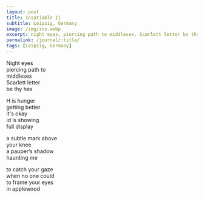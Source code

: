 ```yaml
---
layout: post
title: Insatiable II
subtitle: Leipzig, Germany
image: /img/ins.webp
excerpt: night eyes, piercing path to middlesex, Scarlett letter be thy hex ...
permalink: /journal/:title/
tags: [Leipzig, Germany]
---
```

Night eyes  
piercing path to  
middlesex  
Scarlett letter  
be thy hex  

H is hunger  
getting better  
it's okay  
id is showing  
full display  

a subtle mark above  
your knee   
a pauper’s shadow  
haunting me  

to catch your gaze  
when no one could  
to frame your eyes  
in applewood  